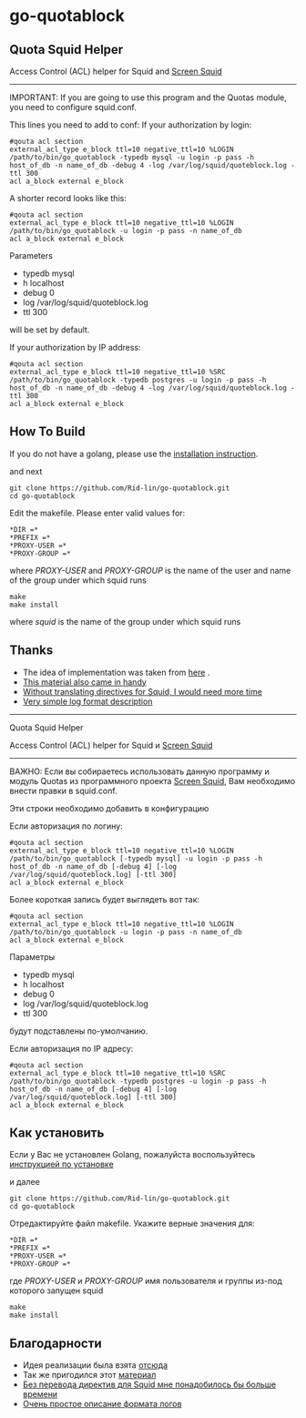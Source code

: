 # go-quotablock

## Quota Squid Helper

Access Control (ACL) helper for Squid and [Screen Squid](https://sourceforge.net/projects/screen-squid/)

-------------------------------------------------
IMPORTANT: If you are going to use this program and the Quotas module, you need to configure squid.conf.

This lines you need to add to conf:
If your authorization by login:

    #qouta acl section
    external_acl_type e_block ttl=10 negative_ttl=10 %LOGIN /path/to/bin/go_quotablock -typedb mysql -u login -p pass -h host_of_db -n name_of_db -debug 4 -log /var/log/squid/quoteblock.log -ttl 300
    acl a_block external e_block

A shorter record looks like this:

    #qouta acl section
    external_acl_type e_block ttl=10 negative_ttl=10 %LOGIN /path/to/bin/go_quotablock -u login -p pass -n name_of_db
    acl a_block external e_block

Parameters

- typedb mysql
- h localhost
- debug 0
- log /var/log/squid/quoteblock.log
- ttl 300

will be set by default.

If your authorization by IP address:

    #qouta acl section
    external_acl_type e_block ttl=10 negative_ttl=10 %SRC /path/to/bin/go_quotablock -typedb postgres -u login -p pass -h host_of_db -n name_of_db -debug 4 -log /var/log/squid/quoteblock.log -ttl 300
    acl a_block external e_block

## How To Build

If you do not have a golang, please use the [installation instruction](https://golang.org/doc/install).

and next

    git clone https://github.com/Rid-lin/go-quotablock.git
    cd go-quotablock

Edit the makefile.
Please enter valid values for:

    *DIR =*
    *PREFIX =*
    *PROXY-USER =*
    *PROXY-GROUP =*
where *PROXY-USER* and *PROXY-GROUP* is the name of the user and name of the group under which squid runs

    make
    make install

where *squid* is the name of the group under which squid runs

## Thanks

- The idea of implementation was taken from [here](https://github.com/funway/squid-helper) .
- [This material also came in handy](http://freesoftwaremagazine.com/articles/authentication_with_squid/)
- [Without translating directives for Squid, I would need more time](http://break-people.ru/cmsmade/index.php?page=translate_squid_reference_tag_external_acl_type)
- [Very simple log format description](https://wiki.enchtex.info/doc/squidlogformat)

-------------------------------------------------

Quota Squid Helper

Access Control (ACL) helper for Squid и [Screen Squid](https://sourceforge.net/projects/screen-squid/)

-------------------------------------------------
ВАЖНО: Если вы собираетесь использовать данную программу и модуль Quotas из программного проекта [Screen Squid](https://sourceforge.net/projects/screen-squid/), Вам необходимо внести правки в squid.conf.

Эти строки необходимо добавить в конфигурацию

Если авторизация по логину:

    #qouta acl section
    external_acl_type e_block ttl=10 negative_ttl=10 %LOGIN /path/to/bin/go_quotablock [-typedb mysql] -u login -p pass -h host_of_db -n name_of_db [-debug 4] [-log /var/log/squid/quoteblock.log] [-ttl 300]
    acl a_block external e_block

Более короткая запись будет выглядеть вот так:

    #qouta acl section
    external_acl_type e_block ttl=10 negative_ttl=10 %LOGIN /path/to/bin/go_quotablock -u login -p pass -n name_of_db 
    acl a_block external e_block

Параметры

- typedb mysql
- h localhost
- debug 0
- log /var/log/squid/quoteblock.log
- ttl 300

будут подставлены по-умолчанию.

Если авторизация по IP адресу:

    #qouta acl section
    external_acl_type e_block ttl=10 negative_ttl=10 %SRC /path/to/bin/go_quotablock -typedb postgres -u login -p pass -h host_of_db -n name_of_db [-debug 4] [-log /var/log/squid/quoteblock.log] [-ttl 300]
    acl a_block external e_block

## Как установить

Если у Вас не установлен Golang, пожалуйста воспользуйтесь [инструкцией по установке](https://golang.org/doc/install)

и далее

    git clone https://github.com/Rid-lin/go-quotablock.git
    cd go-quotablock

Отредактируйте файл makefile.
Укажите верные значения для:

    *DIR =*
    *PREFIX =*
    *PROXY-USER =*
    *PROXY-GROUP =*
где *PROXY-USER* и *PROXY-GROUP* имя пользователя и группы из-под которого запущен squid

    make
    make install

## Благодарности

- Идея реализации была взята [отсюда](https://github.com/funway/squid-helper)
- Так же пригодился этот [материал](http://freesoftwaremagazine.com/articles/authentication_with_squid/)
- [Без перевода директив для Squid мне понадобилось бы больше времени](http://break-people.ru/cmsmade/index.php?page=translate_squid_reference_tag_external_acl_type)
- [Очень простое описание формата логов](https://wiki.enchtex.info/doc/squidlogformat)
